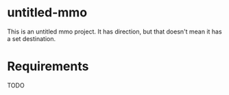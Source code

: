 # untitled-mmo
This is an untitled mmo project. It has direction, but that doesn't mean it has a set destination.

# Requirements
TODO